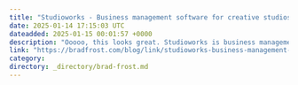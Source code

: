 ```yaml
---
title: "Studioworks - Business management software for creative studios"
date: 2025-01-14 17:15:03 UTC
dateadded: 2025-01-15 00:01:57 +0000
description: "Ooooo, this looks great. Studioworks is business management software for creative studios. It’s made by my pals Jessica Hische and Chris Shifflet. I freaking love seeing good people make good honest software to help creative people."
link: "https://bradfrost.com/blog/link/studioworks-business-management-software-for-creative-studios/"
category:
directory: _directory/brad-frost.md
---
```

